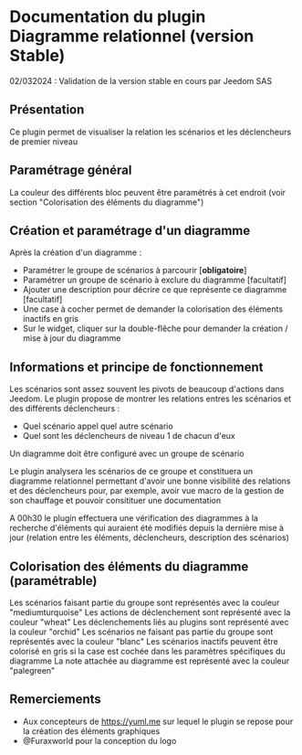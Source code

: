 # Documentation du plugin Diagramme relationnel (version Stable)

02/032024 : Validation de la version stable en cours par Jeedom SAS

## Présentation

Ce plugin permet de visualiser la relation les scénarios et les déclencheurs de premier niveau

## Paramétrage général

La couleur des différents bloc peuvent être paramétrés à cet endroit (voir section "Colorisation des éléments du diagramme")

## Création et paramétrage d'un diagramme

Après la création d'un diagramme :

- Paramétrer le groupe de scénarios à parcourir [**obligatoire**]
- Paramétrer un groupe de scénario à exclure du diagramme [facultatif]
- Ajouter une description pour décrire ce que représente ce diagramme [facultatif]
- Une case à cocher permet de demander la colorisation des éléments inactifs en gris
- Sur le widget, cliquer sur la double-flêche pour demander la création / mise à jour du diagramme

## Informations et principe de fonctionnement

Les scénarios sont assez souvent les pivots de beaucoup d'actions dans Jeedom.
Le plugin propose de montrer les relations entres les scénarios et des différents déclencheurs :

- Quel scénario appel quel autre scénario
- Quel sont les déclencheurs de niveau 1 de chacun d'eux

Un diagramme doit être configuré avec un groupe de scénario

Le plugin analysera les scénarios de ce groupe et constituera un diagramme relationnel permettant d'avoir une bonne visibilité des relations et des déclencheurs pour, par exemple, avoir vue macro de la gestion de son chauffage et pouvoir consitituer une documentation

A 00h30 le plugin effectuera une vérification des diagrammes à la recherche d'éléments qui auraient été modifiés depuis la dernière mise à jour (relation entre les éléments, déclencheurs, description des scénarios)

## Colorisation des éléments du diagramme (paramétrable)

Les scénarios faisant partie du groupe sont représentés avec la couleur "mediumturquoise"
Les actions de déclenchement sont représenté avec la couleur "wheat"
Les déclenchements liés au plugins sont représenté avec la couleur "orchid"
Les scénarios ne faisant pas partie du groupe sont représentés avec la couleur "blanc"
Les scénarios inactifs peuvent être colorisé en gris si la case est cochée dans les paramètres spécifiques du diagramme
La note attachée au diagramme est représenté avec la couleur "palegreen"

## Remerciements

- Aux concepteurs de <https://yuml.me> sur lequel le plugin se repose pour la création des éléments graphiques
- @Furaxworld pour la conception du logo
